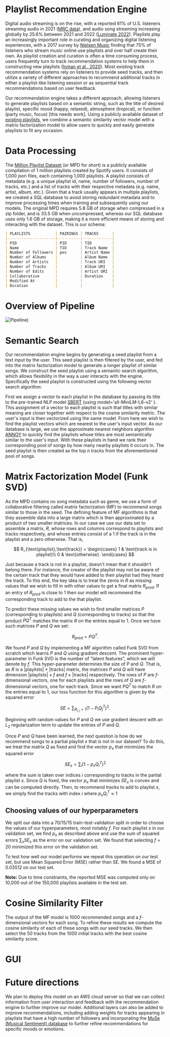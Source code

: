 # Playlist Recommendation Engine

Digital audio streaming is on the rise, with a reported 61% of U.S. listeners streaming audio in 2021 ([MRC data](https://static.billboard.com/files/2021/09/U.S.-Music-360-2021-Draft-Report_Sneak-Preview_Sept-2021-2-1631178109.pdf)), and audio song streaming increasing globally by 25.6% between 2021 and 2022 ([Luminate 2022](https://luminatedata.com/reports/luminate-2022-u-s-year-end-report/?aliId=eyJpIjoieEN0ZFVqeklFU0RkYTZNeSIsInQiOiJhMFpUMXVSSHdEWlFNS1Rkcms2cDFnPT0ifQ%253D%253D)). Playlists play an increasingly important role in curating and organizing digital listening experiences, with a 2017 survey by [Nielsen Music](https://www.nielsen.com/insights/2017/music-360-2017-highlights/) finding that 75% of listeners who stream music online use playlists and over half create their own. As playlist creation and curation is often a time consuming process, users frequently turn to track recommendation systems to help them in constructing new playlists ([Inman et al., 2020](https://www.proquest.com/openview/fc6da445396fb9af102c5e8b4226db0d/1?pq-origsite=gscholar&cbl=30100)). Most existing track recommendation systems rely on listeners to provide seed tracks, and then utilize a variety of different approaches to recommend additional tracks in either a playlist-like listening session or as sequential track recommendations based on user feedback.

Our recommendation engine takes a different approach, allowing listeners to generate playlists based on a semantic string, such as the title of desired playlist, specific mood (happy, relaxed), atmosphere (tropical), or function (party music, focus) [this needs work]. Using a publicly available dataset of [existing playlists](https://www.aicrowd.com/challenges/spotify-million-playlist-dataset-challenge), we combine a semantic similarity vector model with a matrix factorization model to allow users to quickly and easily generate playlists to fit any occasion.



# Data Processing

The [Million Playlist Dataset](https://www.aicrowd.com/challenges/spotify-million-playlist-dataset-challenge) (or MPD for short) is a publicly available compilation of 1 million playlists created by Spotify users. It consists of 1,000 json files, each containing 1,000 playlists. A playlist consists of metadata (e.g. a unique playlist id, name, number of followers, number of tracks, etc.) and a list of tracks with their respective metadata (e.g. name, artist, album, etc.). Given that a track usually appears in multiple playlists, we created a SQL database to avoid storing redundant metadata and to improve processing times when training and subsequently using our models. The original MPD requires 5.8 GB of storage when compressed in a zip folder, and is 33.5 GB when uncompressed, whereas our SQL database uses only 1.6 GB of storage, making it a more efficient means of storing and interacting with the dataset. This is our schema:

```markdown
| PLAYLISTS           | PAIRINGS | TRACKS      |
|---------------------|----------|-------------|
| PID                 | PID      | TID         |
| Name                | TID      | Track Name  |
| Number of Followers | pos      | Artist Name |
| Number of Albums    |          | Album Name  |
| Number of Artists   |          | Track URI   |
| Number of Tracks    |          | Album URI   |
| Number of Edits     |          | Artist URI  |
| Collaborative       |          | Duration    |
| Modified At         |          |             |
| Duration            |          |             |
```

# Overview of Pipeline


![Pipeline)](https://github.com/dymiyata/team-funk-playlist-generator/assets/142643458/58037c82-31d0-4015-aab0-c9437beb3329)




# Semantic Search

Our recommendation engine begins by generating a seed playlist from a text input by the user. This seed playlist is then filtered by the user, and fed into the matrix factorization model to generate a longer playlist of similar songs. We construct the seed playlist using a semantic search algorithm, which allows flexibility in the way a user interacts with the engine. Specifically the seed playlist is constructed using the following vector search algorithm:

First we assign a vector to each playlist in the database by passing its title to the pre-trained NLP model [SBERT](https://www.sbert.net/) (using model='all-MiniLM-L6-v2' ). This assignment of a vector to each playlist is such that titles with similar meaning are closer together with respect to the cosine similarity metric. The user's input is then vectorized using the same model. From here we wish to find the playlist vectors which are nearest to the user's input vector. As our database is large, we use the approximate nearest neighbors algorithm [ANNOY](https://github.com/spotify/annoy) to quickly find the playlists whose titles are most semantically similar to the user's input. With these playlists in hand we rank their corresponding pool of songs by how many nearby playlists it occurs in. The seed playlist is then created as the top n tracks from the aforementioned pool of songs. 



# Matrix Factorization Model (Funk SVD)

As the MPD contains no song metadata such as genre, we use a form of collaborative filtering called matrix factorization (MF) to recommend songs similar to those in the seed. The defining feature of MF algorithms is that they assemble data into a large matrix which is then approximated by a product of two smaller matrices. In our case we use our data set to assemble a matrix, $R$, whose rows and columns correspond to playlists and tracks respectively, and whose entries consist of a 1 if the track is in the playlist and a zero otherwise. That is, 

$$
R_{\text{playlist},\text{track}} = 
\begin{cases} 
1 & \text{track is in playlist}\\
0 & \text{otherwise}.  
\end{cases}
$$

Just because a track is not in a playlist, doesn't mean that it shouldn't belong there. For instance, the creator of the playlist may not be aware of the certain track that they would have added to their playlist had they heard the track. To this end, the key idea is to treat the zeros in $R$ as missing values that we wish to fill in with other values to get a final matrix $R_{pred}$.  If an entry of $R_{pred}$ is close to 1 then our model will recommend the corresponding track to add to the that playlist. 

To predict these missing values we wish to find smaller matrices $P$ (corresponding to playlists) and $Q$ (corresponding to tracks) so that the product $PQ^T$ matches the matrix $R$ on the entries equal to 1. Once we have such matrices $P$ and $Q$ we set:

$$
R_{pred} = PQ^T.
$$

We found $P$ and $Q$ by implementing a MF algorithm called Funk SVD from scratch which learns $P$ and $Q$ using gradient descent. The prominent hyper-parameter in Funk SVD is the number of "latent features", which we will denote by $f$. This hyper-parameter determines the size of $P$ and $Q$. That is, as $R$ is a $|\text{playlists}| \times |\text{tracks}|$ matrix, the matrices $P$ and $Q$ will have dimension $|\text{playlists}| \times f$ and $f \times |\text{tracks}|$ respectively.  The rows of $P$ are $f$-dimensional vectors, one for each playlists and the rows of $Q$ are $f$-dimensional vectors, one for each track. Since we want $PQ^T$ to match $R$ on the entries equal to 1, our loss function for this algorithm is given by the squared error

$$
SE = \sum_{R_{i,j}= 1} (1- P_iQ_j^T)^2.
$$

Beginning with random values for $P$ and $Q$ we use gradient descent with an $L_2$ regularization term to update the entries of $P$ and $Q$.  

Once $P$ and $Q$ have been learned, the next question is how do we recommend songs to a partial playlist $x$ that is not in our dataset? To do this, we treat the matrix $Q$ as fixed and find the vector $p_{x}$ that minimizes the squared error

$$
SE_{x} = \sum_{i} (1- p_x Q_i^T)^2
$$

where the sum is taken over indices $i$ corresponding to tracks in the partial playlist $x$.  Since $Q$ is fixed, the vector $p_x$ that minimizes $SE_{x}$ is convex and can be computed directly.  Then, to recommend tracks to add to playlist $x$, we simply find the tracks with index $i$ where $p_xQ_i^T \approx 1$ 

## Choosing values of our hyperparameters

We split our data into a 70/15/15 train-test-validation split in order to choose the values of our hyperparameters, most notably $f$. For each playlist $x$ in our validation set, we find $p_{x}$ as described above and use the sum of squared errors $\sum_{x} SE_{x}$ as the error on our validation set. We found that selecting $f = 20$ minimized this error on the validation set. 

To test how well our model performs we repeat this operation on our test set, but use Mean Squared Error (MSE) rather than SE. We found a MSE of 0.03512 on our test set.

**Note:** Due to time constraints, the reported MSE was computed only on 10,000 out of the 150,000 playlists available in the test set. 
<!--- The computation of the $P$ matrix corresponding to the full test set was taking too much time. --->


# Cosine Similarity Filter

The output of the MF model is 1000 recommended songs and a $f$-dimensional vectors for each song. To refine these results we compute the cosine similarity of each of these songs with our seed tracks. We then select the 50 tracks from the 1000 initial tracks with the best cosine similarity score.  
 


# GUI



# Future directions
We plan to deploy this model on an AWS cloud server so that we can collect information from user interaction and feedback with the recommendation engine to further improve our model. Additional layers can also be added to improve recommendations, including adding weights for tracks appearing in playlists that have a high number of followers and incorporating the [MuSe (Musical Sentiment) database](https://www.kaggle.com/datasets/cakiki/muse-the-musical-sentiment-dataset) to further refine recommendations for specific moods or emotions.

